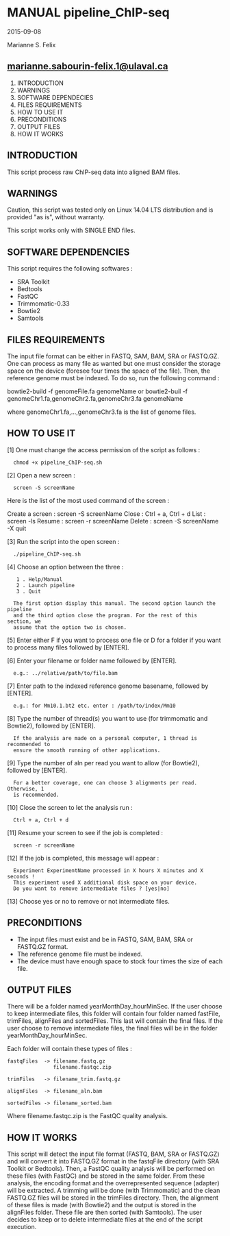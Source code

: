 # MANUAL pipeline_ChIP-seq
2015-09-08

Marianne S. Felix

marianne.sabourin-felix.1@ulaval.ca
---------------------------------------

1. INTRODUCTION
2. WARNINGS
3. SOFTWARE DEPENDECIES
4. FILES REQUIREMENTS
5. HOW TO USE IT
6. PRECONDITIONS
7. OUTPUT FILES
8. HOW IT WORKS

## INTRODUCTION

This script process raw ChIP-seq data into aligned BAM files.

## WARNINGS

Caution, this script was tested only on Linux 14.04 LTS distribution and is
provided "as is", without warranty.

This script works only with SINGLE END files.

## SOFTWARE DEPENDENCIES

This script requires the following softwares :

 - SRA Toolkit
 - Bedtools
 - FastQC
 - Trimmomatic-0.33
 - Bowtie2
 - Samtools

## FILES REQUIREMENTS

The input file format can be either in FASTQ, SAM, BAM, SRA or FASTQ.GZ. One can
process as many file as wanted but one must consider the storage space on the
device (foresee four times the space of the file). Then, the reference genome
must be indexed. To do so, run the following command :

bowtie2-build -f genomeFile.fa genomeName
  or
bowtie2-buil -f genomeChr1.fa,genomeChr2.fa,genomeChr3.fa genomeName

  where genomeChr1.fa,...,genomeChr3.fa is the list of genome files.

## HOW TO USE IT

[1]  One must change the access permission of the script as follows :

      chmod +x pipeline_ChIP-seq.sh

[2]  Open a new screen :

      screen -S screenName

 Here is the list of the most used command of the screen :
 
   Create a screen : screen -S screenName
   Close           : Ctrl + a, Ctrl + d
   List            : screen -ls
   Resume          : screen -r screenName
   Delete          : screen -S screenName -X quit

[3]  Run the script into the open screen :

      ./pipeline_ChIP-seq.sh

[4]  Choose an option between the three :

       1 . Help/Manual
       2 . Launch pipeline
       3 . Quit

      The first option display this manual. The second option launch the pipeline
      and the third option close the program. For the rest of this section, we
      assume that the option two is chosen.

[5]  Enter either F if you want to process one file or D for a folder if you
     want to process many files followed by [ENTER].

[6]  Enter your filename or folder name followed by [ENTER].

      e.g.: ../relative/path/to/file.bam

[7]  Enter path to the indexed reference genome basename, followed by [ENTER]. 

      e.g.: for Mm10.1.bt2 etc. enter : /path/to/index/Mm10

[8]  Type the number of thread(s) you want to use (for trimmomatic and Bowtie2),
     followed by [ENTER].

      If the analysis are made on a personal computer, 1 thread is recommended to
      ensure the smooth running of other applications.

[9]  Type the number of aln per read you want to allow (for Bowtie2), followed by
     [ENTER].

      For a better coverage, one can choose 3 alignments per read. Otherwise, 1
      is recommended.

[10] Close the screen to let the analysis run :
     
      Ctrl + a, Ctrl + d
     
[11] Resume your screen to see if the job is completed :

      screen -r screenName

[12] If the job is completed, this message will appear :

      Experiment ExperimentName processed in X hours X minutes and X seconds !
      This experiment used X additional disk space on your device.
      Do you want to remove intermediate files ? [yes|no]

[13] Choose yes or no to remove or not intermediate files.

## PRECONDITIONS

- The input files must exist and be in FASTQ, SAM, BAM, SRA or FASTQ.GZ format.
- The reference genome file must be indexed.
- The device must have enough space to stock four times the size of each file.

## OUTPUT FILES

There will be a folder named yearMonthDay_hourMinSec. If the user choose to keep
intermediate files, this folder will contain four folder named fastFile,
trimFiles, alignFiles and sortedFiles. This last will contain the final files.
If the user choose to remove intermediate files, the final files will be in the
folder yearMonthDay_hourMinSec.

Each folder will contain these types of files :

    fastqFiles  -> filename.fastq.gz
                   filename.fastqc.zip

    trimFiles   -> filename_trim.fastq.gz

    alignFiles  -> filename_aln.bam

    sortedFiles -> filename_sorted.bam

Where filename.fastqc.zip is the FastQC quality analysis.

## HOW IT WORKS

This script will detect the input file format (FASTQ, BAM, SRA or FASTQ.GZ)
and will convert it into FASTQ.GZ format in the fastqFile directory (with SRA
Toolkit or Bedtools). Then, a FastQC quality analysis will be performed on these
files (with FastQC) and be stored in the same folder. From these analysis, the
encoding format and the overrepresented sequence (adapter) will be extracted. A
trimming will be done (with Trimmomatic) and the clean FASTQ.GZ files will be
stored in the trimFiles directory. Then, the alignment of these files is made
(with Bowtie2) and the output is stored in the alignFiles folder. These file are
then sorted (with Samtools). The user decides to keep or to delete intermediate
files at the end of the script execution.

